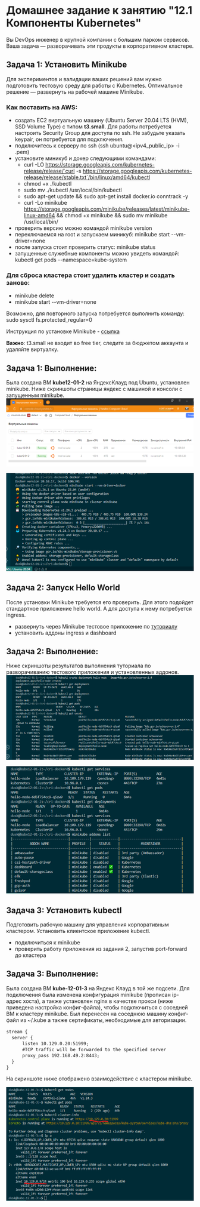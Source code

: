 # Домашнее задание к занятию "12.1 Компоненты Kubernetes"

Вы DevOps инженер в крупной компании с большим парком сервисов. Ваша задача — разворачивать эти продукты в корпоративном кластере. 

## Задача 1: Установить Minikube

Для экспериментов и валидации ваших решений вам нужно подготовить тестовую среду для работы с Kubernetes. Оптимальное решение — развернуть на рабочей машине Minikube.

### Как поставить на AWS:
- создать EC2 виртуальную машину (Ubuntu Server 20.04 LTS (HVM), SSD Volume Type) с типом **t3.small**. Для работы потребуется настроить Security Group для доступа по ssh. Не забудьте указать keypair, он потребуется для подключения.
- подключитесь к серверу по ssh (ssh ubuntu@<ipv4_public_ip> -i <keypair>.pem)
- установите миникуб и докер следующими командами:
  - curl -LO https://storage.googleapis.com/kubernetes-release/release/`curl -s https://storage.googleapis.com/kubernetes-release/release/stable.txt`/bin/linux/amd64/kubectl
  - chmod +x ./kubectl
  - sudo mv ./kubectl /usr/local/bin/kubectl
  - sudo apt-get update && sudo apt-get install docker.io conntrack -y
  - curl -Lo minikube https://storage.googleapis.com/minikube/releases/latest/minikube-linux-amd64 && chmod +x minikube && sudo mv minikube /usr/local/bin/
- проверить версию можно командой minikube version
- переключаемся на root и запускаем миникуб: minikube start --vm-driver=none
- после запуска стоит проверить статус: minikube status
- запущенные служебные компоненты можно увидеть командой: kubectl get pods --namespace=kube-system

### Для сброса кластера стоит удалить кластер и создать заново:
- minikube delete
- minikube start --vm-driver=none

Возможно, для повторного запуска потребуется выполнить команду: sudo sysctl fs.protected_regular=0

Инструкция по установке Minikube - [ссылка](https://kubernetes.io/ru/docs/tasks/tools/install-minikube/)

**Важно**: t3.small не входит во free tier, следите за бюджетом аккаунта и удаляйте виртуалку.  

## Задача 1: **Выполнение:**  
Была создана ВМ __kube12-01-2__ на ЯндексКлауд под Ubuntu, установлен minikube. Ниже скриншоты страницы яндекс с машиной и консоли с запущенным minikube.
![yandexcloud VMs](https://github.com/duskdemon/devops-netology/blob/main/yc_vms.png)  

![minikube](https://github.com/duskdemon/devops-netology/blob/main/minikube.png)  

## Задача 2: Запуск Hello World
После установки Minikube требуется его проверить. Для этого подойдет стандартное приложение hello world. А для доступа к нему потребуется ingress.

- развернуть через Minikube тестовое приложение по [туториалу](https://kubernetes.io/ru/docs/tutorials/hello-minikube/#%D1%81%D0%BE%D0%B7%D0%B4%D0%B0%D0%BD%D0%B8%D0%B5-%D0%BA%D0%BB%D0%B0%D1%81%D1%82%D0%B5%D1%80%D0%B0-minikube)
- установить аддоны ingress и dashboard  

## Задача 2: **Выполнение:**  
Ниже скриншоты результатов выполнения туториала по разворачиванию тестового приложения и установленных аддонов.  
![разворачивание приложения](https://github.com/duskdemon/devops-netology/blob/main/hello-node.png)  

![результат get-services](https://github.com/duskdemon/devops-netology/blob/main/get_serv.png)  

## Задача 3: Установить kubectl

Подготовить рабочую машину для управления корпоративным кластером. Установить клиентское приложение kubectl.
- подключиться к minikube 
- проверить работу приложения из задания 2, запустив port-forward до кластера  

## Задача 3: **Выполнение:**

Была создана ВМ __kube-12-01-3__ на Яндекс Клауд в той же подсети. Для подключения была изменена конфигурация minikube (прописан ip-адрес хоста), а также установлен nginx в качестве прокси (ниже приведена настройка конфиг-файла), чтобы подключиться с соседней ВМ к кластеру minikube. Был перенесен на соседнюю машину конфиг-файл из ~/.kube а также сертификаты, необходимые для авторизации.
```
stream {
  server {
      listen 10.129.0.20:51999;
      #TCP traffic will be forwarded to the specified server
      proxy_pass 192.168.49.2:8443;       
  }
}
```
На скриншоте ниже отображено взаимодействие с кластером minikube.  

![проверка пода на кластере с соседней машины](https://github.com/duskdemon/devops-netology/blob/main/kubectl_conn.png)  

 
